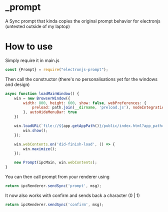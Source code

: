 # _prompt

A Sync prompt that kinda copies the original prompt behavior for electronjs (untested outside of my laptop)

# How to use

Simply require it in main.js

```js
const {Prompt} = require("electronjs-prompt");
```

Then call the constructor (there's no personalisations yet for the windows and design)

```js
async function loadMainWindow() {
    win = new BrowserWindow({
        width: 800, height: 600, show: false, webPreferences: {
            preload: path.join(__dirname, 'preload.js'), nodeIntegration: true, contextIsolation: false
        }, autoHideMenuBar: true
    })

    win.loadURL(`file://${app.getAppPath()}/public/index.html?app_path=${app.getAppPath()}`).then(r => {
        win.show();
    });

    win.webContents.on('did-finish-load', () => {
        win.maximize();
    });

    new Prompt(ipcMain, win.webContents);
}
```

You can then call prompt from your renderer using

```js
return ipcRenderer.sendSync('prompt', msg);
```

It now also works with confirm and sends back a character (0 | 1)

```js
return ipcRenderer.sendSync('confirm', msg);
```
